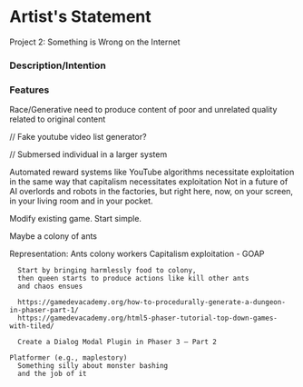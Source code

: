 # Artist's Statement

Project 2: Something is Wrong on the Internet

### Description/Intention

### Features

Race/Generative need to produce content of poor and unrelated quality related to original content

  // Fake youtube video list generator?

  // Submersed individual in a larger system

Automated reward systems like YouTube algorithms necessitate exploitation in the same way that capitalism necessitates exploitation
Not in a future of AI overlords and robots in the factories, but right here, now, on your screen, in your living room and in your pocket.

   Modify existing game. Start simple.

   Maybe a colony of ants

   Representation:
    Ants colony workers
      Capitalism exploitation - GOAP

      Start by bringing harmlessly food to colony,
      then queen starts to produce actions like kill other ants
      and chaos ensues

      https://gamedevacademy.org/how-to-procedurally-generate-a-dungeon-in-phaser-part-1/
      https://gamedevacademy.org/html5-phaser-tutorial-top-down-games-with-tiled/

      Create a Dialog Modal Plugin in Phaser 3 – Part 2

    Platformer (e.g., maplestory)
      Something silly about monster bashing
      and the job of it
